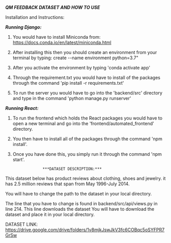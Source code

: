 ***QM FEEDBACK DATASET AND HOW TO USE***

Installation and Instructions:

***Running Django:***

1. You would have to install Miniconda from: https://docs.conda.io/en/latest/miniconda.html

2. After installing this then you should create an environment from your terminal by typing: create --name environment python=3.7"

3. After you activate the environment by typing 'conda activate app'

4. Through the requirement.txt you would have to install of the packages through the command 'pip install -r requirements.txt'

5. To run the server you would have to go into the 'backend/src' directory and type in the command 'python manage.py runserver'

***Running React:***

1. To run the frontend which holds the React packages you would have to open a new terminal and go into the 'frontend/automated_frontend' directory.

2. You then have to install all of the packages through the command 'npm install'. 

3. Once you have done this, you simply run it through the command 'npm start'.


                    ***DATASET DESCRIPTION:***

This dataset below has product reviews about clothing, shoes and jewelry. it has 2.5 million reviews that span from May 1996-July 2014.

You will have to change the path to the dataset in your local directory.

The line that you have to change is found in backend/src/api/views.py in line 214. This line downloads the dataset You will have to download the dataset and place it in your local directory.

DATASET LINK: https://drive.google.com/drive/folders/1v8mjkJswJkV3fc6COBqc5oSYFPR7GrSw

